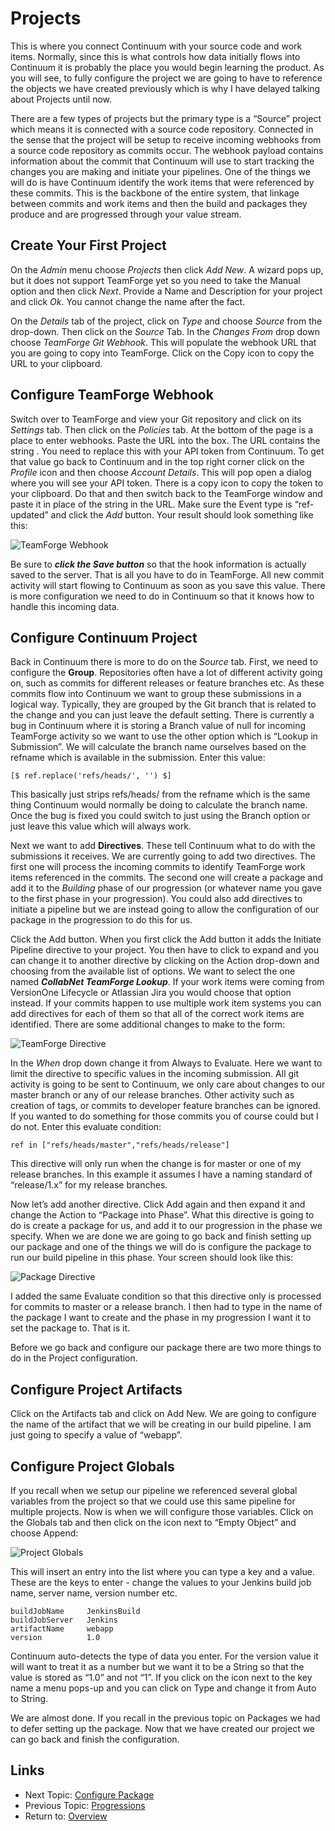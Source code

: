 Projects
========

This is where you connect Continuum with your source code and work items.
Normally, since this is what controls how data initially flows into Continuum it
is probably the place you would begin learning the product. As you will see, 
to fully configure the project we are going to have to reference the objects we
have created previously which is why I have delayed talking about Projects
until now.

There are a few types of projects but the primary type is a “Source” project
which means it is connected with a source code repository.  Connected in the
sense that the project will be setup to receive incoming webhooks from a source
code repository as commits occur.  The webhook payload contains information
about the commit that Continuum will use to start tracking the changes you
are making and initiate your pipelines.  One of the things we will do is have
Continuum identify the work items that were referenced by these commits.
This is the backbone of the entire system, that linkage between commits and
work items and then the build and packages they produce and are progressed
through your value stream.

Create Your First Project
-------------------------
On the *Admin* menu choose *Projects* then click *Add New*. A wizard pops up, but
it does not support TeamForge yet so you need to take the Manual option and
then click *Next*.  Provide a Name and Description for your project and click *Ok*.
You cannot change the name after the fact.

On the *Details* tab of the project, click on *Type* and choose *Source* from the
drop-down.  Then click on the *Source* Tab.  In the *Changes From* drop down choose
*TeamForge Git Webhook*.  This will populate the webhook URL that you are going
to copy into TeamForge.  Click on the Copy icon to copy the URL to your
clipboard.

Configure TeamForge Webhook
---------------------------
Switch over to TeamForge and view your Git repository and click on its *Settings*
tab.  Then click on the *Policies* tab.  At the bottom of the page is a place to
enter webhooks.  Paste the URL into the box.  The URL contains the string
<API Token>.  You need to replace this with your API token from Continuum.
To get that value go back to Continuum and in the top right corner click
on the *Profile* icon and then choose *Account Details*. This will pop open a
dialog where you will see your API token. There is a copy icon to copy the
token to your clipboard.  Do that and then switch back to the TeamForge
window and paste it in place of the <API Token> string in the URL.  Make
sure the Event type is “ref-updated” and click the *Add* button.  Your result
should look something like this:

![TeamForge Webhook](images/webhook.png "TeamForge Webhook")

Be sure to ***click the Save button*** so that the hook information is
actually saved to the server.  That is all you have to do in TeamForge.  All
new commit activity will start flowing to Continuum as soon as you save this
value.  There is more configuration we need to do in Continuum so that it knows
how to handle this incoming data.

Configure Continuum Project
---------------------------
Back in Continuum there is more to do on the *Source* tab.  First, we need to
configure the **Group**.  Repositories often have a lot of different activity
going on, such as commits for different releases or feature branches etc.
As these commits flow into Continuum we want to group these submissions in a
logical way. Typically, they are grouped by the Git branch that is related to
the change and you can just leave the default setting.  There is currently a
bug in Continuum where it is storing a Branch value of null for incoming
TeamForge activity so we want to use the other option which is
“Lookup in Submission”.  We will calculate the branch name ourselves based on
the refname which is available in the submission.  Enter this value:

    [$ ref.replace('refs/heads/', '') $] 

This basically just strips refs/heads/ from the refname which is the same thing
Continuum would normally be doing to calculate the branch name.  Once the
bug is fixed you could switch to just using the Branch option or just leave
this value which will always work.

Next we want to add **Directives**.  These tell Continuum what to do with the
submissions it receives.  We are currently going to add two directives.  The
first one will process the incoming commits to identify TeamForge work items
referenced in the commits.  The second one will create a package and add it
to the *Building* phase of our progression (or whatever name you gave to the
first phase in your progression).  You could also add directives to
initiate a pipeline but we are instead going to allow the configuration of our
package in the progression to do this for us.

Click the Add button.  When you first click the Add button it adds the
Initiate Pipeline directive to your project.  You then have to click to
expand and you can change it to another directive by clicking on the Action
drop-down and choosing from the available list of options.  We want to select
the one named ***CollabNet TeamForge Lookup***.  If your work items were coming
from VersionOne Lifecycle or Atlassian Jira you would choose that option
instead.  If your commits happen to use multiple work item systems you can add
directives for each of them so that all of the correct work items are
identified.  There are some additional changes to make to the form:

![TeamForge Directive](images/teamforge-directive.png "TeamForge Directive")

In the *When* drop down change it from Always to Evaluate.  Here we want to
limit the directive to specific values in the incoming submission.  All git
activity is going to be sent to Continuum, we only care about changes to our
master branch or any of our release branches.  Other activity such as creation
of tags, or commits to developer feature branches can be ignored.  If you wanted
to do something for those commits you of course could but I do not.  Enter
this evaluate condition:

    ref in ["refs/heads/master","refs/heads/release"]

This directive will only run when the change is for master or one of my release
branches.  In this example it assumes I have a naming standard of
“release/1.x” for my release branches.

Now let’s add another directive.  Click Add again and then expand it and change
the Action to “Package into Phase”.  What this directive is going to do is
create a package for us, and add it to our progression in the phase we specify.
When we are done we are going to go back and finish setting up our package and
one of the things we will do is configure the package to run our build pipeline
in this phase.  Your screen should look like this:

![Package Directive](images/package-directive.png "Package Directive")

I added the same Evaluate condition so that this directive only is processed
for commits to master or a release branch.  I then had to type in the name of
the package I want to create and the phase in my progression I want it to set
the package to.  That is it.

Before we go back and configure our package there are two more things to do in
the Project configuration.

Configure Project Artifacts
---------------------------
Click on the Artifacts tab and click on Add New.  We are going to configure
the name of the artifact that we will be creating in our build pipeline.  I am
just going to specify a value of “webapp”.

Configure Project Globals
-------------------------
If you recall when we setup our pipeline we referenced several global variables
from the project so that we could use this same pipeline for multiple projects.
Now is when we will configure those variables.  Click on the Globals tab and
then click on the icon next to “Empty Object” and choose Append:

![Project Globals](images/append-global.png "Project Globals")

This will insert an entry into the list where you can type a key and a value.
These are the keys to enter - change the values to your Jenkins build job name,
server name, version number etc.

    buildJobName     JenkinsBuild
    buildJobServer   Jenkins
    artifactName     webapp
    version          1.0

Continuum auto-detects the type of data you enter.  For the version value it 
will want to treat it as a number but we want it to be a String so that the 
value is stored as “1.0” and not “1”.  If you click on the icon next to the key
name a menu pops-up and you can click on Type and change it from Auto to String.

We are almost done.  If you recall in the previous topic on Packages we had to
defer setting up the package.  Now that we have created our project we can go
back and finish the configuration.


Links
-----

* Next Topic: [Configure Package](PROJECT-PACKAGE.md "Configure Package")
* Previous Topic: [Progressions](PACKAGES.md "Packages")
* Return to: [Overview](../README.md "Overview")


